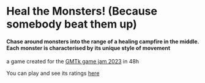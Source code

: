 # Heal the Monsters! (Because somebody beat them up)

#### Chase around monsters into the range of a healing campfire in the middle. Each monster is characterised by its unique style of movement

a game created for the [GMTk game jam 2023](https://itch.io/jam/gmtk-2023) in 48h

You can play and see its ratings [here](https://itch.io/jam/gmtk-2023/rate/1615118)
